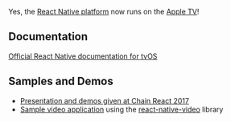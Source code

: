 Yes, the [React Native platform](https://facebook.github.io/react-native) now runs on the [Apple TV](https://www.apple.com/tv/)!

## Documentation

[Official React Native documentation for tvOS](https://facebook.github.io/react-native/docs/building-for-apple-tv.html)

## Samples and Demos

- [Presentation and demos given at Chain React 2017](https://github.com/dlowder-salesforce/RNAppleTVTalk)
- [Sample video application](https://github.com/dlowder-salesforce/AppleTVVideoDemo) using the [react-native-video](https://github.com/react-native-community/react-native-video) library

